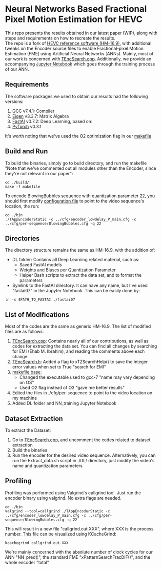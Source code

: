 # Neural Networks Based Fractional Pixel Motion Estimation for HEVC

This repo presents the results obtained in our latest paper (WIP), along with 
steps and requirements on how to recreate the results.  
The repo is a fork of [HEVC reference software (HM-16.9)](https://hevc.hhi.fraunhofer.de), with additional tweaks 
on the Encoder source files to enable Fractional-pixel Motion Estimation (FME) using Artificial Neural Networks 
(ANNs). Mainly, most of our work is concerned with [TEncSearch.cpp](./source/Lib/TLibEncoder/TEncSearch.cpp). 
Additionally, we provide an accompanying [Jupyter Notebook](./NN_training.ipynb) which goes through the 
training process of our ANN.

## Requirements  
The software packages we used to obtain our results had the following versions:  
1. GCC v7.4.1: Compiler
2. [Eigen](http://eigen.tuxfamily.org/index.php?title=Main_Page) v3.3.7: Matrix Algebra
3. [FastAI](https://github.com/fastai/fastai) v0.7.2: Deep Learning, based on:
4. [PyTorch](https://pytorch.org) v0.3.1  

It's worth noting that we've used the O2 optimization flag in our [makefile](./build/linux/common/makefile.base)  

## Build and Run  
To build the binaries, simply go to build directory, and run the makefile "Note that we've commented out 
all modules other than the Encoder, since they're not relevant in our paper":
```
cd ./build/  
make -f makefile
```
To encode BlowingBubbles sequence with quantization parameter 22, you should first modify 
[configuration file](./cfg/per-sequence/BlowingBubbles.cfg) to point to the video sequence's 
location, the run:  
```
cd ./bin  
./TAppEncoderStatic -c ../cfg/encoder_lowdelay_P_main.cfg -c ../cfg/per-sequence/BlowingBubbles.cfg -q 22
```

## Directories
The directory structure remains the same as HM-16.9, with the addition of: 
* DL folder: Contains all Deep Learning related material, such as:
  * Saved FastAI models
  * Weights and Biases per Quantization Parameter
  * Helper Bash scripts to extract the data set, and to format the parameters
* Symlink to the FastAI directory. It can have any name, but I've used "fastai07" in the Jupyter Notebook. 
  This can be easily done by:  
```
ln -s $PATH_TO_FASTAI ./fastai07
```

## List of Modifications
Most of the codes are the same as generic HM-16.9. The list of modified files are as follows:  
1. [TEncSearch.cpp](./source/Lib/TLibEncoder/TEncSearch.cpp):
   Contains nearly all of our contributions, as well as codes for extracting the data set. You 
   can find all changes by searching for EMI (Ehab M. Ibrahim), and reading the comments above 
   each change.
2. [TEncSearch.h](./source/Lib/TLibEncoder/TEncSearch.h):
   Added a flag to xTZSearchHelp() to save the integer error values when set to True "search for EMI"
3. [makefile.base](./build/linux/common/makefile.base): 
   * Changed the executable used to gcc-7 "name may vary depending on OS"  
   * Used O2 flag instead of O3 "gave me better results"
4. Edited the files in ./cfg/per-sequence to point to the video location on my machine 
5. Added DL folder and NN_training Jupyter Notebook

## Dataset Extraction
To extract the Dataset:
1. Go to [TEncSearch.cpp](./source/Lib/TLibEncoder/TEncSearch.cpp), and uncomment the codes related to 
   dataset extraction
2. Build the binaries
3. Run the encoder for the desired video sequence. Alternatively, you can run the Extract_data.sh script 
   in ./DL/ directory, just modify the video's name and quantization parameters

## Profiling
Profiling was performed using Valgrind's callgrind tool. Just run the encoder binary using valgrind. No extra 
flags are needed. 
```
cd ./bin  
valgrind --tool=callgrind ./TAppEncoderStatic -c ../cfg/encoder_lowdelay_P_main.cfg -c ../cfg/per-sequence/BlowingBubbles.cfg -q 22
```
This will result in a new file "callgrind.out.XXX", where XXX is the process number. This file can be visualized 
using KCacheGrind:
```
kcachegrind callgrind.out.XXX
```
We're mainly concerned with the absolute number of clock cycles for our ANN "NN_pred()", the standard FME 
"xPatternSearchFracDIF()", and the whole encoder "total"  
